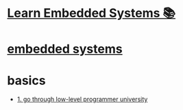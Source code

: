 # [Learn Embedded Systems 📚](https://my.mindnode.com/rkoTdRWqehnV5ho4xk2Vi4psGnGSWQTiGaEgWCy6)

# [embedded systems](http://www.wikiwand.com/en/Embedded_system)


# basics


- [1. go through low-level programmer university](https://github.com/gurugio/lowlevelprogramming-university)

